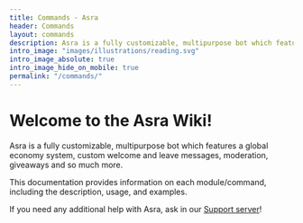 ```yaml
---
title: Commands - Asra
header: Commands
layout: commands
description: Asra is a fully customizable, multipurpose bot which features a global economy system, custom welcome and leave messages, moderation, giveaways and so much more.This documentation provides information on each module/command, including the description, usage, and examples.If you need any additional help with Asra, ask in our [Support server](https://asraparadise.github.io/support/)!
intro_image: "images/illustrations/reading.svg"
intro_image_absolute: true
intro_image_hide_on_mobile: true
permalink: "/commands/"
---
```


# Welcome to the Asra Wiki!

Asra is a fully customizable, multipurpose bot which features a global economy system, custom welcome and leave messages, moderation, giveaways and so much more.

This documentation provides information on each module/command, including the description, usage, and examples.

If you need any additional help with Asra, ask in our [Support server](https://discord.com/invite/qwCzwBvRn9)!